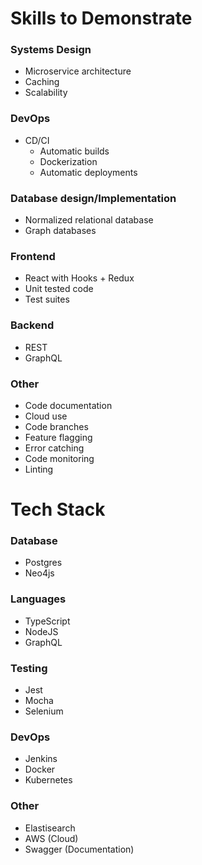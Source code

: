 # Skills to Demonstrate

### Systems Design
* Microservice architecture
* Caching
* Scalability

### DevOps
* CD/CI
  * Automatic builds
  * Dockerization
  * Automatic deployments

### Database design/Implementation
* Normalized relational database
* Graph databases

### Frontend
* React with Hooks + Redux
* Unit tested code
* Test suites

### Backend
* REST
* GraphQL

### Other
* Code documentation
* Cloud use
* Code branches
* Feature flagging 
* Error catching
* Code monitoring
* Linting

  
# Tech Stack

### Database
* Postgres
* Neo4js

### Languages
* TypeScript
* NodeJS
* GraphQL

### Testing
* Jest
* Mocha
* Selenium

### DevOps
* Jenkins
* Docker
* Kubernetes

### Other
* Elastisearch
* AWS (Cloud)
* Swagger (Documentation)